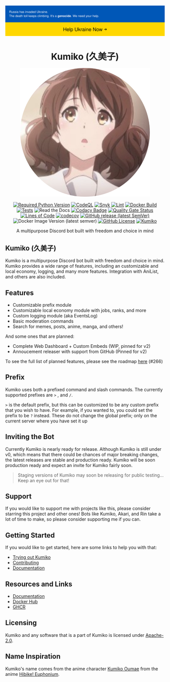 <div align=center>

[![Stand With Ukraine](https://raw.githubusercontent.com/vshymanskyy/StandWithUkraine/main/banner2-direct.svg)](https://stand-with-ukraine.pp.ua)

# Kumiko (久美子)

![Kumiko](./assets/kumiko-resized-round.svg)

<!-- [Kumiko](./assets/logos/kumiko_possible_final.png) -->

[![Required Python Version](https://img.shields.io/badge/Python-3.8%20|%203.9%20|%203.10%20|%203.11-blue?logo=python&logoColor=white)](https://github.com/No767/Kumiko/blob/dev/pyproject.toml) [![CodeQL](https://github.com/No767/Kumiko/actions/workflows/codeql-analysis.yml/badge.svg?branch=dev)](https://github.com/No767/Kumiko/actions/workflows/codeql-analysis.yml) [![Snyk](https://github.com/No767/Kumiko/actions/workflows/snyk.yml/badge.svg?branch=dev)](https://github.com/No767/Kumiko/actions/workflows/snyk.yml) [![Lint](https://github.com/No767/Kumiko/actions/workflows/lint.yml/badge.svg)](https://github.com/No767/Kumiko/actions/workflows/lint.yml) [![Docker Build](https://github.com/No767/Kumiko/actions/workflows/docker-build.yml/badge.svg)](https://github.com/No767/Kumiko/actions/workflows/docker-build.yml) [![Tests](https://github.com/No767/Kumiko/actions/workflows/tests.yml/badge.svg)](https://github.com/No767/Kumiko/actions/workflows/tests.yml) ![Read the Docs](https://img.shields.io/readthedocs/kumiko?label=Docs&logo=readthedocs&logoColor=white) [![Codacy Badge](https://app.codacy.com/project/badge/Grade/950cd812f1e04f0d813bb0298fdaa225)](https://www.codacy.com/gh/No767/Kumiko/dashboard?utm_source=github.com&amp;utm_medium=referral&amp;utm_content=No767/Kumiko&amp;utm_campaign=Badge_Grade) [![Quality Gate Status](https://sonarcloud.io/api/project_badges/measure?project=No767_Kumiko&metric=alert_status)](https://sonarcloud.io/summary/new_code?id=No767_Kumiko) [![Lines of Code](https://sonarcloud.io/api/project_badges/measure?project=No767_Kumiko&metric=ncloc)](https://sonarcloud.io/summary/new_code?id=No767_Kumiko) [![codecov](https://codecov.io/gh/No767/Kumiko/branch/dev/graph/badge.svg?token=CwcMp3LIFx)](https://codecov.io/gh/No767/Kumiko)  [![GitHub release (latest SemVer)](https://img.shields.io/github/v/release/No767/Kumiko?label=Release&logo=github&sort=semver)](https://github.com/No767/Kumiko/releases) ![Docker Image Version (latest semver)](https://img.shields.io/docker/v/no767/kumiko?label=Docker%20Release&logo=docker&logoColor=white&sort=semver) [![GitHub License](https://img.shields.io/github/license/No767/Rin?label=License&logo=github)](https://github.com/No767/Kumiko/blob/dev/LICENSE) [![Kumiko](https://img.shields.io/badge/Kumiko-Oumae-white)](https://hibike-euphonium.fandom.com/wiki/Kumiko_Oumae)

A multipurpose Discord bot built with freedom and choice in mind

<div align=left>

## Kumiko (久美子)

Kumiko is a multipurpose Discord bot built with freedom and choice in mind. Kumiko provides a wide range of features, including an customizable and local economy, logging, and many more features. Integration with AniList, and others are also included. 

## Features

- Customizable prefix module
- Customizable local economy module with jobs, ranks, and more
- Custom logging module (aka EventsLog)
- Basic moderation commands
- Search for memes, posts, anime, manga, and others!

And some ones that are planned:

- Complete Web Dashboard + Custom Embeds (WIP, pinned for v2)
- Annoucement releaser with support from GitHub (Pinned for v2)

To see the full list of planned features, please see the roadmap [here](https://github.com/No767/Kumiko/discussions/266) (#266)
## Prefix

Kumiko uses both a prefixed command and slash commands. The currently supported prefixes are `>` , and `/`.

`>` is the default prefix, but this can be customized to be any custom prefix that you wish to have. For example, if you wanted to, you could set the prefix to be `?` instead. These do not change the global prefix; only on the current server where you have set it up 

## Inviting the Bot

Currently Kumiko is nearly ready for release. Although Kumiko is still under v0, which means that there could be chances of major breaking changes, the latest releases are stable and production ready. Kumiko will be soon production ready and expect an invite for Kumiko fairly soon. 

> Staging versions of Kumiko may soon be releasing for public testing... Keep an eye out for that!

## Support 

If you would like to support me with projects like this, please consider starring this project and other ones! Bots like Kumiko, Akari, and Rin take a lot of time to make, so please consider supporting me if you can.

## Getting Started

If you would like to get started, here are some links to help you with that:

- [Trying out Kumiko](https://kumiko.readthedocs.io/en/latest/guides/user/trying-out.html)
- [Contributing](contributing.md)
- [Documentation](https://kumiko.readthedocs.io/)

## Resources and Links

- [Documentation](https://kumiko.readthedocs.io/)
- [Docker Hub](https://hub.docker.com/r/no767/kumiko)
- [GHCR](https://github.com/No767/Kumiko/pkgs/container/kumiko)

## Licensing

Kumiko and any software that is a part of Kumiko is licensed under [Apache-2.0](https://github.com/No767/Kumiko/blob/dev/LICENSE).

## Name Inspiration

Kumiko's name comes from the anime character [Kumiko Oumae](https://hibike-euphonium.fandom.com/wiki/Kumiko_Oumae) from the anime [Hibike! Euphonium](https://anilist.co/anime/20912/Hibike-Euphonium/).
